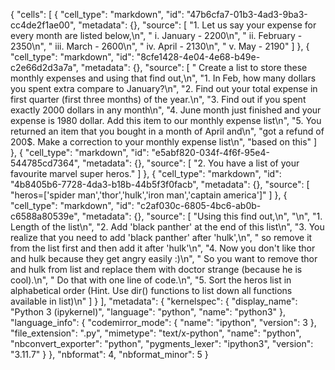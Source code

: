{
 "cells": [
  {
   "cell_type": "markdown",
   "id": "47b6cfa7-01b3-4ad3-9ba3-cc4de2f1ae00",
   "metadata": {},
   "source": [
    "1. Let us say your expense for every month are listed below,\n",
    "       i. January - 2200\n",
    "       ii. February - 2350\n",
    "       iii. March - 2600\n",
    "        iv. April - 2130\n",
    "        v. May - 2190"
   ]
  },
  {
   "cell_type": "markdown",
   "id": "8cfe1428-4e04-4e68-b49e-c2e66d2d3a7a",
   "metadata": {},
   "source": [
    "   Create a list to store these monthly expenses and using that find out,\n",
    "1. In Feb, how many dollars you spent extra compare to January?\n",
    "2. Find out your total expense in first quarter (first three months) of the year.\n",
    "3. Find out if you spent exactly 2000 dollars in any month\n",
    "4. June month just finished and your expense is 1980 dollar. Add this item to our monthly expense list\n",
    "5. You returned an item that you bought in a month of April and\n",
    "got a refund of 200$. Make a correction to your monthly expense list\n",
    "based on this"
   ]
  },
  {
   "cell_type": "markdown",
   "id": "e5abf820-034f-4f6f-95e4-544785cd7364",
   "metadata": {},
   "source": [
    "2. You have a list of your favourite marvel super heros."
   ]
  },
  {
   "cell_type": "markdown",
   "id": "4b8405b6-7728-4da3-b18b-44b5f3f0facb",
   "metadata": {},
   "source": [
    "heros=['spider man','thor','hulk','iron man','captain america']"
   ]
  },
  {
   "cell_type": "markdown",
   "id": "c2af030c-6805-4bc6-ab0b-c6588a80539e",
   "metadata": {},
   "source": [
    "Using this find out,\n",
    "\n",
    "1. Length of the list\n",
    "2. Add 'black panther' at the end of this list\n",
    "3. You realize that you need to add 'black panther' after 'hulk',\n",
    "   so remove it from the list first and then add it after 'hulk'\n",
    "4. Now you don't like thor and hulk because they get angry easily :)\n",
    "   So you want to remove thor and hulk from list and replace them with doctor strange (because he is cool).\n",
    "   Do that with one line of code.\n",
    "5. Sort the heros list in alphabetical order (Hint. Use dir() functions to list down all functions available in list)\n"
   ]
  }
 ],
 "metadata": {
  "kernelspec": {
   "display_name": "Python 3 (ipykernel)",
   "language": "python",
   "name": "python3"
  },
  "language_info": {
   "codemirror_mode": {
    "name": "ipython",
    "version": 3
   },
   "file_extension": ".py",
   "mimetype": "text/x-python",
   "name": "python",
   "nbconvert_exporter": "python",
   "pygments_lexer": "ipython3",
   "version": "3.11.7"
  }
 },
 "nbformat": 4,
 "nbformat_minor": 5
}
